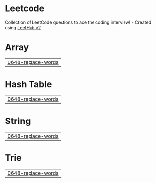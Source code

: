 # Leetcode
Collection of LeetCode questions to ace the coding interview! - Created using [LeetHub v2](https://github.com/arunbhardwaj/LeetHub-2.0)


# Array
|  |
| ------- |
| [0648-replace-words](https://github.com/Shreyaww/Leetcode/tree/master/0648-replace-words) |
# Hash Table
|  |
| ------- |
| [0648-replace-words](https://github.com/Shreyaww/Leetcode/tree/master/0648-replace-words) |
# String
|  |
| ------- |
| [0648-replace-words](https://github.com/Shreyaww/Leetcode/tree/master/0648-replace-words) |
# Trie
|  |
| ------- |
| [0648-replace-words](https://github.com/Shreyaww/Leetcode/tree/master/0648-replace-words) |